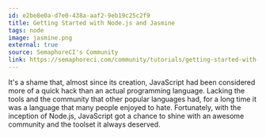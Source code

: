 ```yaml
---
id: e2be8e0a-d7e0-438a-aaf2-9eb19c25c2f9
title: Getting Started with Node.js and Jasmine
tags: node
image: jasmine.png
external: true
source: SemaphoreCI's Community
link: https://semaphoreci.com/community/tutorials/getting-started-with-node-js-and-jasmine
---
```


It's a shame that, almost since its creation, JavaScript had been considered
more of a quick hack than an actual programming language. Lacking the tools and
the community that other popular languages had, for a long time it was a
language that many people enjoyed to hate. Fortunately, with the inception of
Node.js, JavaScript got a chance to shine with an awesome community and the
toolset it always deserved.
